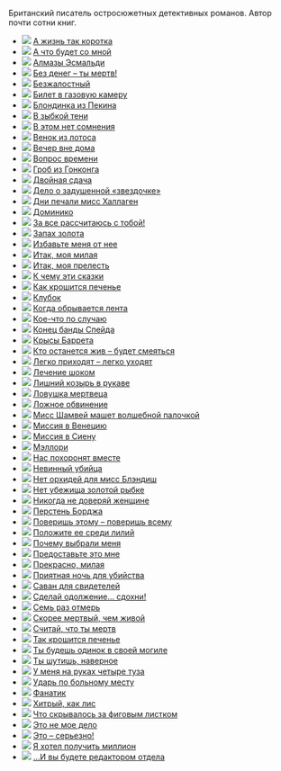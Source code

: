 Британский писатель остросюжетных детективных романов. Автор почти сотни книг.

* ![](/books/det_hard/Джеймс%20Хэдли%20Чейз/А%20жизнь%20так%20коротка.jpg) [А жизнь так коротка](/books/det_hard/Джеймс%20Хэдли%20Чейз/А%20жизнь%20так%20коротка)
* ![](/books/det_hard/Джеймс%20Хэдли%20Чейз/А%20что%20будет%20со%20мной.jpg) [А что будет со мной](/books/det_hard/Джеймс%20Хэдли%20Чейз/А%20что%20будет%20со%20мной)
* ![](/books/det_hard/Джеймс%20Хэдли%20Чейз/Алмазы%20Эсмальди.jpg) [Алмазы Эсмальди](/books/det_hard/Джеймс%20Хэдли%20Чейз/Алмазы%20Эсмальди)
* ![](/books/det_hard/Джеймс%20Хэдли%20Чейз/Без%20денег%20–%20ты%20мертв!.jpg) [Без денег – ты мертв!](/books/det_hard/Джеймс%20Хэдли%20Чейз/Без%20денег%20–%20ты%20мертв!)
* ![](/books/det_hard/Джеймс%20Хэдли%20Чейз/Безжалостный.jpg) [Безжалостный](/books/det_hard/Джеймс%20Хэдли%20Чейз/Безжалостный)
* ![](/books/det_hard/Джеймс%20Хэдли%20Чейз/Билет%20в%20газовую%20камеру.jpg) [Билет в газовую камеру](/books/det_hard/Джеймс%20Хэдли%20Чейз/Билет%20в%20газовую%20камеру)
* ![](/books/det_hard/Джеймс%20Хэдли%20Чейз/Блондинка%20из%20Пекина.jpg) [Блондинка из Пекина](/books/det_hard/Джеймс%20Хэдли%20Чейз/Блондинка%20из%20Пекина)
* ![](/books/det_hard/Джеймс%20Хэдли%20Чейз/В%20зыбкой%20тени.jpg) [В зыбкой тени](/books/det_hard/Джеймс%20Хэдли%20Чейз/В%20зыбкой%20тени)
* ![](/books/det_hard/Джеймс%20Хэдли%20Чейз/В%20этом%20нет%20сомнения.jpg) [В этом нет сомнения](/books/det_hard/Джеймс%20Хэдли%20Чейз/В%20этом%20нет%20сомнения)
* ![](/books/det_hard/Джеймс%20Хэдли%20Чейз/Венок%20из%20лотоса.jpg) [Венок из лотоса](/books/det_hard/Джеймс%20Хэдли%20Чейз/Венок%20из%20лотоса)
* ![](/books/det_hard/Джеймс%20Хэдли%20Чейз/Вечер%20вне%20дома.jpg) [Вечер вне дома](/books/det_hard/Джеймс%20Хэдли%20Чейз/Вечер%20вне%20дома)
* ![](/books/det_hard/Джеймс%20Хэдли%20Чейз/Вопрос%20времени.jpg) [Вопрос времени](/books/det_hard/Джеймс%20Хэдли%20Чейз/Вопрос%20времени)
* ![](/books/det_hard/Джеймс%20Хэдли%20Чейз/Гроб%20из%20Гонконга.jpg) [Гроб из Гонконга](/books/det_hard/Джеймс%20Хэдли%20Чейз/Гроб%20из%20Гонконга)
* ![](/books/det_hard/Джеймс%20Хэдли%20Чейз/Двойная%20сдача.jpg) [Двойная сдача](/books/det_hard/Джеймс%20Хэдли%20Чейз/Двойная%20сдача)
* ![](/books/det_hard/Джеймс%20Хэдли%20Чейз/Дело%20о%20задушенной%20«звездочке».jpg) [Дело о задушенной «звездочке»](/books/det_hard/Джеймс%20Хэдли%20Чейз/Дело%20о%20задушенной%20«звездочке»)
* ![](/books/det_hard/Джеймс%20Хэдли%20Чейз/Дни%20печали%20мисс%20Халлаген.jpg) [Дни печали мисс Халлаген](/books/det_hard/Джеймс%20Хэдли%20Чейз/Дни%20печали%20мисс%20Халлаген)
* ![](/books/det_hard/Джеймс%20Хэдли%20Чейз/Доминико.jpg) [Доминико](/books/det_hard/Джеймс%20Хэдли%20Чейз/Доминико)
* ![](/books/det_hard/Джеймс%20Хэдли%20Чейз/За%20все%20рассчитаюсь%20с%20тобой!.jpg) [За все рассчитаюсь с тобой!](/books/det_hard/Джеймс%20Хэдли%20Чейз/За%20все%20рассчитаюсь%20с%20тобой!)
* ![](/books/det_hard/Джеймс%20Хэдли%20Чейз/Запах%20золота.jpg) [Запах золота](/books/det_hard/Джеймс%20Хэдли%20Чейз/Запах%20золота)
* ![](/books/det_hard/Джеймс%20Хэдли%20Чейз/Избавьте%20меня%20от%20нее.jpg) [Избавьте меня от нее](/books/det_hard/Джеймс%20Хэдли%20Чейз/Избавьте%20меня%20от%20нее)
* ![](/books/det_hard/Джеймс%20Хэдли%20Чейз/Итак,%20моя%20милая.jpg) [Итак, моя милая](/books/det_hard/Джеймс%20Хэдли%20Чейз/Итак,%20моя%20милая)
* ![](/books/det_hard/Джеймс%20Хэдли%20Чейз/Итак,%20моя%20прелесть.jpg) [Итак, моя прелесть](/books/det_hard/Джеймс%20Хэдли%20Чейз/Итак,%20моя%20прелесть)
* ![](/books/det_hard/Джеймс%20Хэдли%20Чейз/К%20чему%20эти%20сказки.jpg) [К чему эти сказки](/books/det_hard/Джеймс%20Хэдли%20Чейз/К%20чему%20эти%20сказки)
* ![](/books/det_hard/Джеймс%20Хэдли%20Чейз/Как%20крошится%20печенье.jpg) [Как крошится печенье](/books/det_hard/Джеймс%20Хэдли%20Чейз/Как%20крошится%20печенье)
* ![](/books/det_hard/Джеймс%20Хэдли%20Чейз/Клубок.jpg) [Клубок](/books/det_hard/Джеймс%20Хэдли%20Чейз/Клубок)
* ![](/books/det_hard/Джеймс%20Хэдли%20Чейз/Когда%20обрывается%20лента.jpg) [Когда обрывается лента](/books/det_hard/Джеймс%20Хэдли%20Чейз/Когда%20обрывается%20лента)
* ![](/books/det_hard/Джеймс%20Хэдли%20Чейз/Кое-что%20по%20случаю.jpg) [Кое-что по случаю](/books/det_hard/Джеймс%20Хэдли%20Чейз/Кое-что%20по%20случаю)
* ![](/books/det_hard/Джеймс%20Хэдли%20Чейз/Конец%20банды%20Спейда.jpg) [Конец банды Спейда](/books/det_hard/Джеймс%20Хэдли%20Чейз/Конец%20банды%20Спейда)
* ![](/books/det_hard/Джеймс%20Хэдли%20Чейз/Крысы%20Баррета.jpg) [Крысы Баррета](/books/det_hard/Джеймс%20Хэдли%20Чейз/Крысы%20Баррета)
* ![](/books/det_hard/Джеймс%20Хэдли%20Чейз/Кто%20останется%20жив%20–%20будет%20смеяться.jpg) [Кто останется жив – будет смеяться](/books/det_hard/Джеймс%20Хэдли%20Чейз/Кто%20останется%20жив%20–%20будет%20смеяться)
* ![](/books/det_hard/Джеймс%20Хэдли%20Чейз/Легко%20приходят%20–%20легко%20уходят.jpg) [Легко приходят – легко уходят](/books/det_hard/Джеймс%20Хэдли%20Чейз/Легко%20приходят%20–%20легко%20уходят)
* ![](/books/det_hard/Джеймс%20Хэдли%20Чейз/Лечение%20шоком.jpg) [Лечение шоком](/books/det_hard/Джеймс%20Хэдли%20Чейз/Лечение%20шоком)
* ![](/books/det_hard/Джеймс%20Хэдли%20Чейз/Лишний%20козырь%20в%20рукаве.jpg) [Лишний козырь в рукаве](/books/det_hard/Джеймс%20Хэдли%20Чейз/Лишний%20козырь%20в%20рукаве)
* ![](/books/det_hard/Джеймс%20Хэдли%20Чейз/Ловушка%20мертвеца.jpg) [Ловушка мертвеца](/books/det_hard/Джеймс%20Хэдли%20Чейз/Ловушка%20мертвеца)
* ![](/books/det_hard/Джеймс%20Хэдли%20Чейз/Ложное%20обвинение.jpg) [Ложное обвинение](/books/det_hard/Джеймс%20Хэдли%20Чейз/Ложное%20обвинение)
* ![](/books/det_hard/Джеймс%20Хэдли%20Чейз/Мисс%20Шамвей%20машет%20волшебной%20палочкой.jpg) [Мисс Шамвей машет волшебной палочкой](/books/det_hard/Джеймс%20Хэдли%20Чейз/Мисс%20Шамвей%20машет%20волшебной%20палочкой)
* ![](/books/det_hard/Джеймс%20Хэдли%20Чейз/Миссия%20в%20Венецию.jpg) [Миссия в Венецию](/books/det_hard/Джеймс%20Хэдли%20Чейз/Миссия%20в%20Венецию)
* ![](/books/det_hard/Джеймс%20Хэдли%20Чейз/Миссия%20в%20Сиену.jpg) [Миссия в Сиену](/books/det_hard/Джеймс%20Хэдли%20Чейз/Миссия%20в%20Сиену)
* ![](/books/det_hard/Джеймс%20Хэдли%20Чейз/Мэллори.jpg) [Мэллори](/books/det_hard/Джеймс%20Хэдли%20Чейз/Мэллори)
* ![](/books/det_hard/Джеймс%20Хэдли%20Чейз/Нас%20похоронят%20вместе.jpg) [Нас похоронят вместе](/books/det_hard/Джеймс%20Хэдли%20Чейз/Нас%20похоронят%20вместе)
* ![](/books/det_hard/Джеймс%20Хэдли%20Чейз/Невинный%20убийца.jpg) [Невинный убийца](/books/det_hard/Джеймс%20Хэдли%20Чейз/Невинный%20убийца)
* ![](/books/det_hard/Джеймс%20Хэдли%20Чейз/Нет%20орхидей%20для%20мисс%20Блэндиш.jpg) [Нет орхидей для мисс Блэндиш](/books/det_hard/Джеймс%20Хэдли%20Чейз/Нет%20орхидей%20для%20мисс%20Блэндиш)
* ![](/books/det_hard/Джеймс%20Хэдли%20Чейз/Нет%20убежища%20золотой%20рыбке.jpg) [Нет убежища золотой рыбке](/books/det_hard/Джеймс%20Хэдли%20Чейз/Нет%20убежища%20золотой%20рыбке)
* ![](/books/det_hard/Джеймс%20Хэдли%20Чейз/Никогда%20не%20доверяй%20женщине.jpg) [Никогда не доверяй женщине](/books/det_hard/Джеймс%20Хэдли%20Чейз/Никогда%20не%20доверяй%20женщине)
* ![](/books/det_hard/Джеймс%20Хэдли%20Чейз/Перстень%20Борджа.jpg) [Перстень Борджа](/books/det_hard/Джеймс%20Хэдли%20Чейз/Перстень%20Борджа)
* ![](/books/det_hard/Джеймс%20Хэдли%20Чейз/Поверишь%20этому%20–%20поверишь%20всему.jpg) [Поверишь этому – поверишь всему](/books/det_hard/Джеймс%20Хэдли%20Чейз/Поверишь%20этому%20–%20поверишь%20всему)
* ![](/books/det_hard/Джеймс%20Хэдли%20Чейз/Положите%20ее%20среди%20лилий.jpg) [Положите ее среди лилий](/books/det_hard/Джеймс%20Хэдли%20Чейз/Положите%20ее%20среди%20лилий)
* ![](/books/det_hard/Джеймс%20Хэдли%20Чейз/Почему%20выбрали%20меня.jpg) [Почему выбрали меня](/books/det_hard/Джеймс%20Хэдли%20Чейз/Почему%20выбрали%20меня)
* ![](/books/det_hard/Джеймс%20Хэдли%20Чейз/Предоставьте%20это%20мне.jpg) [Предоставьте это мне](/books/det_hard/Джеймс%20Хэдли%20Чейз/Предоставьте%20это%20мне)
* ![](/books/det_hard/Джеймс%20Хэдли%20Чейз/Прекрасно,%20милая.jpg) [Прекрасно, милая](/books/det_hard/Джеймс%20Хэдли%20Чейз/Прекрасно,%20милая)
* ![](/books/det_hard/Джеймс%20Хэдли%20Чейз/Приятная%20ночь%20для%20убийства.jpg) [Приятная ночь для убийства](/books/det_hard/Джеймс%20Хэдли%20Чейз/Приятная%20ночь%20для%20убийства)
* ![](/books/det_hard/Джеймс%20Хэдли%20Чейз/Саван%20для%20свидетелей.jpg) [Саван для свидетелей](/books/det_hard/Джеймс%20Хэдли%20Чейз/Саван%20для%20свидетелей)
* ![](/books/det_hard/Джеймс%20Хэдли%20Чейз/Сделай%20одолжение…%20сдохни!.jpg) [Сделай одолжение… сдохни!](/books/det_hard/Джеймс%20Хэдли%20Чейз/Сделай%20одолжение…%20сдохни!)
* ![](/books/det_hard/Джеймс%20Хэдли%20Чейз/Семь%20раз%20отмерь.jpg) [Семь раз отмерь](/books/det_hard/Джеймс%20Хэдли%20Чейз/Семь%20раз%20отмерь)
* ![](/books/det_hard/Джеймс%20Хэдли%20Чейз/Скорее%20мертвый,%20чем%20живой.jpg) [Скорее мертвый, чем живой](/books/det_hard/Джеймс%20Хэдли%20Чейз/Скорее%20мертвый,%20чем%20живой)
* ![](/books/det_hard/Джеймс%20Хэдли%20Чейз/Считай,%20что%20ты%20мертв.jpg) [Считай, что ты мертв](/books/det_hard/Джеймс%20Хэдли%20Чейз/Считай,%20что%20ты%20мертв)
* ![](/books/det_hard/Джеймс%20Хэдли%20Чейз/Так%20крошится%20печенье.jpg) [Так крошится печенье](/books/det_hard/Джеймс%20Хэдли%20Чейз/Так%20крошится%20печенье)
* ![](/books/det_hard/Джеймс%20Хэдли%20Чейз/Ты%20будешь%20одинок%20в%20своей%20могиле.jpg) [Ты будешь одинок в своей могиле](/books/det_hard/Джеймс%20Хэдли%20Чейз/Ты%20будешь%20одинок%20в%20своей%20могиле)
* ![](/books/det_hard/Джеймс%20Хэдли%20Чейз/Ты%20шутишь,%20наверное.jpg) [Ты шутишь, наверное](/books/det_hard/Джеймс%20Хэдли%20Чейз/Ты%20шутишь,%20наверное)
* ![](/books/det_hard/Джеймс%20Хэдли%20Чейз/У%20меня%20на%20руках%20четыре%20туза.jpg) [У меня на руках четыре туза](/books/det_hard/Джеймс%20Хэдли%20Чейз/У%20меня%20на%20руках%20четыре%20туза)
* ![](/books/det_hard/Джеймс%20Хэдли%20Чейз/Ударь%20по%20больному%20месту.jpg) [Ударь по больному месту](/books/det_hard/Джеймс%20Хэдли%20Чейз/Ударь%20по%20больному%20месту)
* ![](/books/det_hard/Джеймс%20Хэдли%20Чейз/Фанатик.jpg) [Фанатик](/books/det_hard/Джеймс%20Хэдли%20Чейз/Фанатик)
* ![](/books/det_hard/Джеймс%20Хэдли%20Чейз/Хитрый,%20как%20лис.jpg) [Хитрый, как лис](/books/det_hard/Джеймс%20Хэдли%20Чейз/Хитрый,%20как%20лис)
* ![](/books/det_hard/Джеймс%20Хэдли%20Чейз/Что%20скрывалось%20за%20фиговым%20листком.jpg) [Что скрывалось за фиговым листком](/books/det_hard/Джеймс%20Хэдли%20Чейз/Что%20скрывалось%20за%20фиговым%20листком)
* ![](/books/det_hard/Джеймс%20Хэдли%20Чейз/Это%20не%20мое%20дело.jpg) [Это не мое дело](/books/det_hard/Джеймс%20Хэдли%20Чейз/Это%20не%20мое%20дело)
* ![](/books/det_hard/Джеймс%20Хэдли%20Чейз/Это%20–%20серьезно!.jpg) [Это – серьезно!](/books/det_hard/Джеймс%20Хэдли%20Чейз/Это%20–%20серьезно!)
* ![](/books/det_hard/Джеймс%20Хэдли%20Чейз/Я%20хотел%20получить%20миллион.jpg) [Я хотел получить миллион](/books/det_hard/Джеймс%20Хэдли%20Чейз/Я%20хотел%20получить%20миллион)
* ![](/books/det_hard/Джеймс%20Хэдли%20Чейз/…И%20вы%20будете%20редактором%20отдела.jpg) […И вы будете редактором отдела](/books/det_hard/Джеймс%20Хэдли%20Чейз/…И%20вы%20будете%20редактором%20отдела)